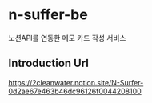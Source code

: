 # n-suffer-be
노션API를 연동한 메모 카드 작성 서비스

## Introduction Url

https://2cleanwater.notion.site/N-Surfer-0d2ae67e463b46dc96126f0044208100
